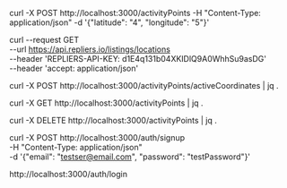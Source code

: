 curl -X POST http://localhost:3000/activityPoints
-H "Content-Type: application/json"
-d '{"latitude": "4", "longitude": "5"}'

curl --request GET \
 --url https://api.repliers.io/listings/locations \
 --header 'REPLIERS-API-KEY: d1E4q131b04XKIDlQ9A0WhhSu9asDG' \
 --header 'accept: application/json'

curl -X POST http://localhost:3000/activityPoints/activeCoordinates | jq .

curl -X GET http://localhost:3000/activityPoints | jq .

curl -X DELETE http://localhost:3000/activityPoints | jq .

curl -X POST http://localhost:3000/auth/signup \
-H "Content-Type: application/json" \
-d '{"email": "testser@email.com", "password": "testPassword"}'

http://localhost:3000/auth/login
